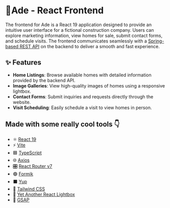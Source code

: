 # 🏡Ade - React Frontend

The frontend for Ade is a React 19 application designed to provide an intuitive user interface for a fictional construction company. Users can explore marketing information, view homes for sale, submit contact forms, and schedule visits. The frontend communicates seamlessly with a [Spring-based REST API](https://github.com/ci-dominguez/ade-backend) on the backend to deliver a smooth and fast experience.

## ✨ Features

- **Home Listings**: Browse available homes with detailed information provided by the backend API.
- **Image Galleries**: View high-quality images of homes using a responsive lightbox.
- **Contact Forms**: Submit inquiries and requests directly through the website.
- **Visit Scheduling**: Easily schedule a visit to view homes in person.

## Made with some really cool tools 👇

- ⚛️ [React 19](https://react.dev/)
- ⚡ [Vite](https://vite.dev/)
- 🟦 [TypeScript](https://www.typescriptlang.org/)
- 🌐 [Axios](https://axios-http.com/)
- 🎛️ [React Router v7](https://reactrouter.com/)
- 🟢 [Formik](https://formik.org/)
- ⬛ [Yup](https://github.com/jquense/yup)
- 🎨 [Tailwind CSS](https://tailwindcss.com/)
- 📸 [Yet Another React Lightbox](https://yet-another-react-lightbox.com/)
- 🎥 [GSAP](https://greensock.com/gsap/)
